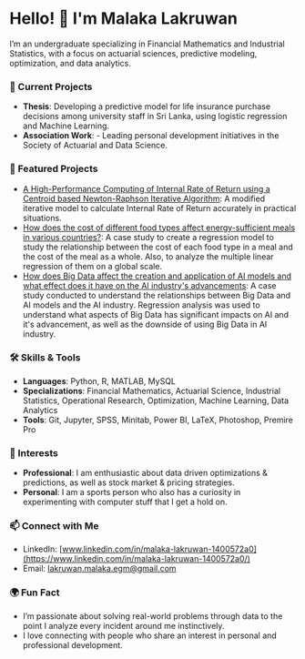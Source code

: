 # Hello! 👋 I'm Malaka Lakruwan

I’m an undergraduate specializing in Financial Mathematics and Industrial Statistics, with a focus on actuarial sciences, predictive modeling, optimization, and data analytics.

### 🌱 Current Projects
- **Thesis**: Developing a predictive model for life insurance purchase decisions among university staff in Sri Lanka, using logistic regression and Machine Learning.
- **Association Work**: - Leading personal development initiatives in the Society of Actuarial and Data Science.

### 📂 Featured Projects
- [A High-Performance Computing of Internal Rate of Return using a Centroid based Newton-Raphson Iterative Algorithm](https://github.com/Lakruwan-EGM/A-High-Performance-Computing-of-Internal-Rate-of-Return):
      A modified iterative model to calculate Internal Rate of Return accurately in practical situations.
- [How does the cost of different food types affect energy-sufficient meals in various countries?](https://github.com/Lakruwan-EGM/How-does-the-cost-of-different-food-types-affect-energy-sufficient-meals-in-various-countries):
      A case study to create a regression model to study the relationship between the cost of each food type in a meal and the cost of the meal as a whole. Also, to analyze the multiple linear regression of them on a global scale.
- [How does Big Data affect the creation and application of AI models and what effect does it have on the AI industry's advancements](https://github.com/Lakruwan-EGM/How-does-Big-Data-affect-the-creation-and-application-of-AI-models):
      A case study conducted to understand the relationships between Big Data and AI models and the AI industry. Regression analysis was used to understand what aspects of Big Data has significant impacts on AI and it's advancement, as well as the downside of using Big Data in AI industry.

### 🛠️ Skills & Tools
- **Languages**: Python, R, MATLAB, MySQL
- **Specializations**: Financial Mathematics, Actuarial Science, Industrial Statistics, Operational Research, Optimization, Machine Learning, Data Analytics
- **Tools**: Git, Jupyter, SPSS, Minitab, Power BI, LaTeX, Photoshop, Premire Pro

### 👀 Interests
- **Professional**: I am enthusiastic about data driven optimizations & predictions, as well as stock market & pricing strategies.
- **Personal**: I am a sports person who also has a curiosity in experimenting with computer stuff that I get a hold on.


### 📫 Connect with Me
- LinkedIn: [www.linkedin.com/in/malaka-lakruwan-1400572a0](https://www.linkedin.com/in/malaka-lakruwan-1400572a0/)
- Email: lakruwan.malaka.egm@gmail.com

### 🌍 Fun Fact
- I’m passionate about solving real-world problems through data to the point I analyze every incident around me instinctively.
- I love connecting with people who share an interest in personal and professional development.
